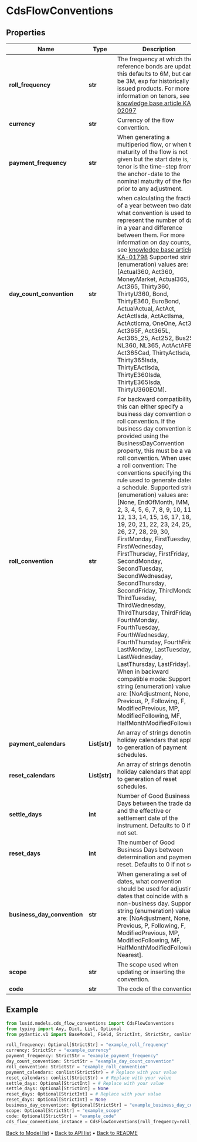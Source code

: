 # CdsFlowConventions

## Properties
Name | Type | Description | Notes
------------ | ------------- | ------------- | -------------
**roll_frequency** | **str** | The frequency at which the reference bonds are updated, this defaults to 6M, but can be 3M, exp for historically issued products.    For more information on tenors, see [knowledge base article KA-02097](https://support.lusid.com/knowledgebase/article/KA-02097) | [optional] 
**currency** | **str** | Currency of the flow convention. | 
**payment_frequency** | **str** | When generating a multiperiod flow, or when the maturity of the flow is not given but the start date is,  the tenor is the time-step from the anchor-date to the nominal maturity of the flow prior to any adjustment. | 
**day_count_convention** | **str** | when calculating the fraction of a year between two dates, what convention is used to represent the number of days in a year  and difference between them.  For more information on day counts, see [knowledge base article KA-01798](https://support.lusid.com/knowledgebase/article/KA-01798)                Supported string (enumeration) values are: [Actual360, Act360, MoneyMarket, Actual365, Act365, Thirty360, ThirtyU360, Bond, ThirtyE360, EuroBond, ActualActual, ActAct, ActActIsda, ActActIsma, ActActIcma, OneOne, Act364, Act365F, Act365L, Act365_25, Act252, Bus252, NL360, NL365, ActActAFB, Act365Cad, ThirtyActIsda, Thirty365Isda, ThirtyEActIsda, ThirtyE360Isda, ThirtyE365Isda, ThirtyU360EOM]. | 
**roll_convention** | **str** | For backward compatibility, this can either specify a business day convention or a roll convention. If the business  day convention is provided using the BusinessDayConvention property, this must be a valid roll convention.                When used as a roll convention:  The conventions specifying the rule used to generate dates in a schedule.    Supported string (enumeration) values are: [None, EndOfMonth, IMM, 1, 2, 3, 4, 5, 6, 7, 8, 9, 10, 11, 12, 13, 14, 15, 16, 17, 18, 19, 20, 21, 22, 23, 24, 25, 26, 27, 28, 29, 30, FirstMonday, FirstTuesday, FirstWednesday, FirstThursday, FirstFriday, SecondMonday, SecondTuesday, SecondWednesday, SecondThursday, SecondFriday, ThirdMonday, ThirdTuesday, ThirdWednesday, ThirdThursday, ThirdFriday, FourthMonday, FourthTuesday, FourthWednesday, FourthThursday, FourthFriday, LastMonday, LastTuesday, LastWednesday, LastThursday, LastFriday].                When in backward compatible mode:  Supported string (enumeration) values are: [NoAdjustment, None, Previous, P, Following, F, ModifiedPrevious, MP, ModifiedFollowing, MF, HalfMonthModifiedFollowing]. | 
**payment_calendars** | **List[str]** | An array of strings denoting holiday calendars that apply to generation of payment schedules. | 
**reset_calendars** | **List[str]** | An array of strings denoting holiday calendars that apply to generation of reset schedules. | 
**settle_days** | **int** | Number of Good Business Days between the trade date and the effective or settlement date of the instrument. Defaults to 0 if not set. | [optional] 
**reset_days** | **int** | The number of Good Business Days between determination and payment of reset. Defaults to 0 if not set. | [optional] 
**business_day_convention** | **str** | When generating a set of dates, what convention should be used for adjusting dates that coincide with a non-business day.    Supported string (enumeration) values are: [NoAdjustment, None, Previous, P, Following, F, ModifiedPrevious, MP, ModifiedFollowing, MF, HalfMonthModifiedFollowing, Nearest]. | [optional] 
**scope** | **str** | The scope used when updating or inserting the convention. | [optional] 
**code** | **str** | The code of the convention. | [optional] 
## Example

```python
from lusid.models.cds_flow_conventions import CdsFlowConventions
from typing import Any, Dict, List, Optional
from pydantic.v1 import BaseModel, Field, StrictInt, StrictStr, conlist, constr, validator

roll_frequency: Optional[StrictStr] = "example_roll_frequency"
currency: StrictStr = "example_currency"
payment_frequency: StrictStr = "example_payment_frequency"
day_count_convention: StrictStr = "example_day_count_convention"
roll_convention: StrictStr = "example_roll_convention"
payment_calendars: conlist(StrictStr) = # Replace with your value
reset_calendars: conlist(StrictStr) = # Replace with your value
settle_days: Optional[StrictInt] = # Replace with your value
settle_days: Optional[StrictInt] = None
reset_days: Optional[StrictInt] = # Replace with your value
reset_days: Optional[StrictInt] = None
business_day_convention: Optional[StrictStr] = "example_business_day_convention"
scope: Optional[StrictStr] = "example_scope"
code: Optional[StrictStr] = "example_code"
cds_flow_conventions_instance = CdsFlowConventions(roll_frequency=roll_frequency, currency=currency, payment_frequency=payment_frequency, day_count_convention=day_count_convention, roll_convention=roll_convention, payment_calendars=payment_calendars, reset_calendars=reset_calendars, settle_days=settle_days, reset_days=reset_days, business_day_convention=business_day_convention, scope=scope, code=code)

```

[Back to Model list](../README.md#documentation-for-models) &#8226; [Back to API list](../README.md#documentation-for-api-endpoints) &#8226; [Back to README](../README.md)

